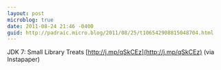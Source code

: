 ```yaml
---
layout: post
microblog: true
date: 2011-08-24 21:46 -0400
guid: http://padraic.micro.blog/2011/08/25/t106542908815048704.html
---
```

JDK 7: Small Library Treats [http://j.mp/qSkCEz](http://j.mp/qSkCEz) (via Instapaper)
